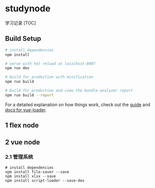 # studynode
学习记录
[TOC]

## Build Setup

``` bash
# install dependencies
npm install

# serve with hot reload at localhost:8007
npm run dev

# build for production with minification
npm run build

# build for production and view the bundle analyzer report
npm run build --report
```

For a detailed explanation on how things work, check out the [guide](http://vuejs-templates.github.io/webpack/) and [docs for vue-loader](http://vuejs.github.io/vue-loader).

## 1 flex node

## 2 vue node
### 2.1 管理系统
```
# install dependencies
npm install file-saver --save
npm install xlsx --save
npm install script-loader --save-dev
```
